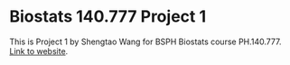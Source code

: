 # Biostats 140.777 Project 1
This is Project 1 by Shengtao Wang for BSPH Biostats course PH.140.777. [Link to website](https://wangst224.quarto.pub/project-1/).
